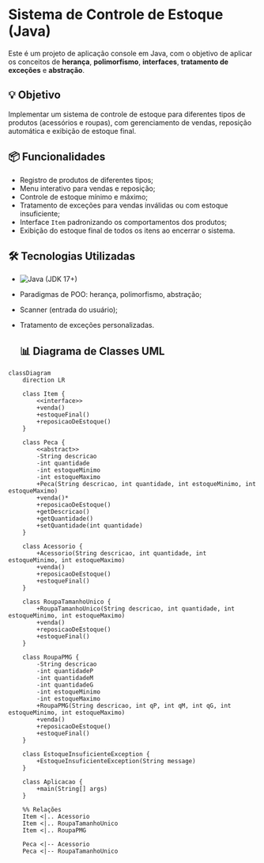 # Sistema de Controle de Estoque (Java)

Este é um projeto de aplicação console em Java, com o objetivo de aplicar os conceitos de **herança**, **polimorfismo**, **interfaces**, **tratamento de exceções** e **abstração**.

## 💡 Objetivo

Implementar um sistema de controle de estoque para diferentes tipos de produtos (acessórios e roupas), com gerenciamento de vendas, reposição automática e exibição de estoque final.

## 📦 Funcionalidades

- Registro de produtos de diferentes tipos;
- Menu interativo para vendas e reposição;
- Controle de estoque mínimo e máximo;
- Tratamento de exceções para vendas inválidas ou com estoque insuficiente;
- Interface `Item` padronizando os comportamentos dos produtos;
- Exibição do estoque final de todos os itens ao encerrar o sistema.


## 🛠️ Tecnologias Utilizadas

-  ![Java](https://img.shields.io/badge/Java-%23ED8B00.svg??style=for-the-badge&logo=openjdk&logoColor=white) (JDK 17+)
- Paradigmas de POO: herança, polimorfismo, abstração;
- Scanner (entrada do usuário);
- Tratamento de exceções personalizadas.


  ## 📊 Diagrama de Classes UML

```mermaid
classDiagram
    direction LR

    class Item {
        <<interface>>
        +venda()
        +estoqueFinal()
        +reposicaoDeEstoque()
    }

    class Peca {
        <<abstract>>
        -String descricao
        -int quantidade
        -int estoqueMinimo
        -int estoqueMaximo
        +Peca(String descricao, int quantidade, int estoqueMinimo, int estoqueMaximo)
        +venda()*
        +reposicaoDeEstoque()
        +getDescricao()
        +getQuantidade()
        +setQuantidade(int quantidade)
    }

    class Acessorio {
        +Acessorio(String descricao, int quantidade, int estoqueMinimo, int estoqueMaximo)
        +venda()
        +reposicaoDeEstoque()
        +estoqueFinal()
    }

    class RoupaTamanhoUnico {
        +RoupaTamanhoUnico(String descricao, int quantidade, int estoqueMinimo, int estoqueMaximo)
        +venda()
        +reposicaoDeEstoque()
        +estoqueFinal()
    }

    class RoupaPMG {
        -String descricao
        -int quantidadeP
        -int quantidadeM
        -int quantidadeG
        -int estoqueMinimo
        -int estoqueMaximo
        +RoupaPMG(String descricao, int qP, int qM, int qG, int estoqueMinimo, int estoqueMaximo)
        +venda()
        +reposicaoDeEstoque()
        +estoqueFinal()
    }

    class EstoqueInsuficienteException {
        +EstoqueInsuficienteException(String message)
    }

    class Aplicacao {
        +main(String[] args)
    }

    %% Relações
    Item <|.. Acessorio
    Item <|.. RoupaTamanhoUnico
    Item <|.. RoupaPMG

    Peca <|-- Acessorio
    Peca <|-- RoupaTamanhoUnico

